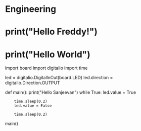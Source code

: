 # Engineering
# print("Hello Freddy!")
# print("Hello World")

import board
import digitalio
import time

led = digitalio.DigitalInOut(board.LED)
led.direction = digitalio.Direction.OUTPUT

def main():
    print("Hello Sanjeevan")
    while True:
        led.value = True
        
        time.sleep(0.2)
        led.value = False
        
        time.sleep(0.2)
        
main()
    
